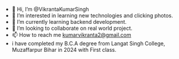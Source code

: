 - 👋 Hi, I’m @VikrantaKumarSingh
- 👀 I’m interested in learning new technologies and clicking photos.
- 🌱 I’m currently learning backend development.
- 💞️ I’m looking to collaborate on real world project.
- 📫 How to reach me kumarvikranta2@gmail.com
- i have completed my B.C.A degree from Langat Singh College, Muzaffarpur Bihar in 2024 with First class.

<!---
VikrantaKumarSingh/VikrantaKumarSingh is a ✨ special ✨ repository because its `README.md` (this file) appears on your GitHub profile.
You can click the Preview link to take a look at your changes.
--->

